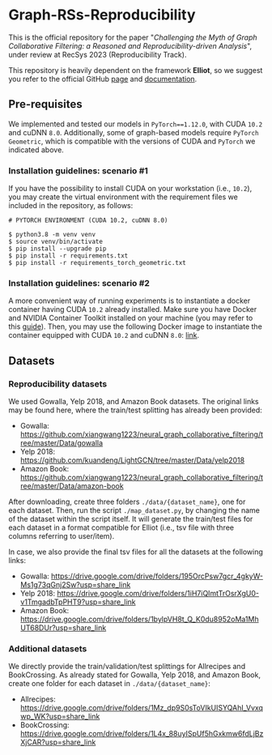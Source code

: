# Graph-RSs-Reproducibility

This is the official repository for the paper "_Challenging the Myth of Graph Collaborative Filtering: a Reasoned and
Reproducibility-driven Analysis_", under review at RecSys 2023 (Reproducibility Track).

This repository is heavily dependent on the framework **Elliot**, so we suggest you refer to the official GitHub [page](https://github.com/sisinflab/elliot) and [documentation](https://elliot.readthedocs.io/en/latest/).

## Pre-requisites

We implemented and tested our models in `PyTorch==1.12.0`, with CUDA `10.2` and cuDNN `8.0`. Additionally, some of graph-based models require `PyTorch Geometric`, which is compatible with the versions of CUDA and `PyTorch` we indicated above.

### Installation guidelines: scenario #1
If you have the possibility to install CUDA on your workstation (i.e., `10.2`), you may create the virtual environment with the requirement files we included in the repository, as follows:

```
# PYTORCH ENVIRONMENT (CUDA 10.2, cuDNN 8.0)

$ python3.8 -m venv venv
$ source venv/bin/activate
$ pip install --upgrade pip
$ pip install -r requirements.txt
$ pip install -r requirements_torch_geometric.txt
```

### Installation guidelines: scenario #2
A more convenient way of running experiments is to instantiate a docker container having CUDA `10.2` already installed. Make sure you have Docker and NVIDIA Container Toolkit installed on your machine (you may refer to this [guide](https://docs.nvidia.com/datacenter/cloud-native/container-toolkit/install-guide.html#installing-on-ubuntu-and-debian)). Then, you may use the following Docker image to instantiate the container equipped with CUDA `10.2` and cuDNN `8.0`: [link](https://hub.docker.com/layers/nvidia/cuda/10.2-cudnn8-devel-ubuntu18.04/images/sha256-3d1aefa978b106e8cbe50743bba8c4ddadacf13fe3165dd67a35e4d904f3aabe?context=explore).

## Datasets

### Reproducibility datasets
We used Gowalla, Yelp 2018, and Amazon Book datasets. The original links may be found here, where the train/test splitting has already been provided:

- Gowalla: https://github.com/xiangwang1223/neural_graph_collaborative_filtering/tree/master/Data/gowalla
- Yelp 2018: https://github.com/kuandeng/LightGCN/tree/master/Data/yelp2018
- Amazon Book: https://github.com/xiangwang1223/neural_graph_collaborative_filtering/tree/master/Data/amazon-book

After downloading, create three folders ```./data/{dataset_name}```, one for each dataset. Then, run the script ```./map_dataset.py```, by changing the name of the dataset within the script itself. It will generate the train/test files for each dataset in a format compatible for Elliot (i.e., tsv file with three columns referring to user/item).

In case, we also provide the final tsv files for all the datasets at the following links:

- Gowalla: https://drive.google.com/drive/folders/195OrcPsw7gcr_4gkyW-Ms1g73qGnj2Sw?usp=share_link
- Yelp 2018: https://drive.google.com/drive/folders/1iH7iQImtTrOsrXgU0-v1TmgadbTpPHT9?usp=share_link
- Amazon Book: https://drive.google.com/drive/folders/1bylpVH8t_Q_K0du8952oMa1MhUT68DUr?usp=share_link

### Additional datasets
We directly provide the train/validation/test splittings for Allrecipes and BookCrossing. As already stated for Gowalla, Yelp 2018, and Amazon Book, create one folder for each dataset in ```./data/{dataset_name}```:

- Allrecipes: https://drive.google.com/drive/folders/1Mz_dp9S0sToVIkUISYQAhI_Vvxqwp_WK?usp=share_link
- BookCrossing: https://drive.google.com/drive/folders/1L4x_88uyISpUf5hGxkmw6fdLjBzXjCAR?usp=share_link
